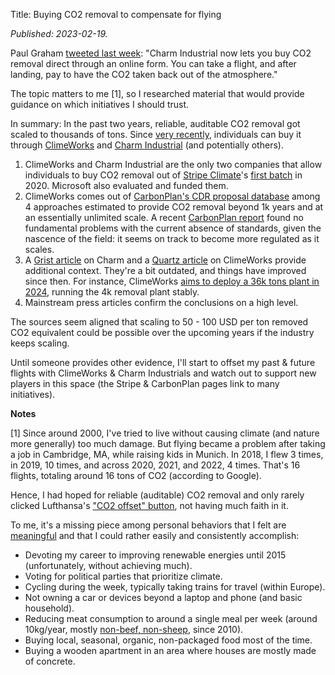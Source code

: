 Title: Buying CO2 removal to compensate for flying

*Published: 2023-02-19.*

Paul Graham [tweeted last week](https://twitter.com/paulg/status/1624566028285145091): "Charm Industrial now lets you buy CO2 removal direct through an online form. You can take a flight, and after landing, pay to have the CO2 taken back out of the atmosphere."

The topic matters to me [1], so I researched material that would provide guidance on which initiatives I should trust.

In summary: In the past two years, reliable, auditable CO2 removal got scaled to thousands of tons. Since [very recently](https://web.archive.org/web/20221001000000*/https://climeworks.com/actnow), individuals can buy it through [ClimeWorks](https://climeworks.com/actnow) and [Charm Industrial](https://charmindustrial.com/buy) (and potentially others).

1. ClimeWorks and Charm Industrial are the only two companies that allow individuals to buy CO2 removal out of [Stripe Climate](https://stripe.com/en-de/climate)'s [first batch](https://github.com/stripe/carbon-removal-source-materials/tree/master/Project%20Applications/2020) in 2020. Microsoft also evaluated and funded them.
2. ClimeWorks comes out of [CarbonPlan's CDR proposal database](https://carbonplan.org/research/cdr-database) among 4 approaches estimated to provide CO2 removal beyond 1k years and at an essentially unlimited scale. A recent [CarbonPlan report](https://carbonplan.org/research/cdr-scale-barriers) found no fundamental problems with the current absence of standards, given the nascence of the field: it seems on track to become more regulated as it scales.
3. A [Grist article](https://grist.org/climate-energy/lucky-charm/) on Charm and a [Quartz article](https://qz.com/1100221/the-worlds-first-negative-emissions-plant-has-opened-in-iceland-turning-carbon-dioxide-into-stone) on ClimeWorks provide additional context. They're a bit outdated, and things have improved since then. For instance, ClimeWorks [aims to deploy a 36k tons plant in 2024](https://en.wikipedia.org/wiki/Climeworks), running the 4k removal plant stably.
4. Mainstream press articles confirm the conclusions on a high level.

The sources seem aligned that scaling to 50 - 100 USD per ton removed CO2 equivalent could be possible over the upcoming years if the industry keeps scaling.

Until someone provides other evidence, I'll start to offset my past & future flights with ClimeWorks & Charm Industrials and watch out to support new players in this space (the Stripe & CarbonPlan pages link to many initiatives).

**Notes**

[1] Since around 2000, I've tried to live without causing climate (and nature more generally) too much damage. But flying became a problem after taking a job in Cambridge, MA, while raising kids in Munich. In 2018, I flew 3 times, in 2019, 10 times, and across 2020, 2021, and 2022, 4 times. That's 16 flights, totaling around 16 tons of CO2 (according to Google).

Hence, I had hoped for reliable (auditable) CO2 removal and only rarely clicked Lufthansa's ["CO2 offset" button](https://www.lufthansa.com/de/en/offset-flight), not having much faith in it.

To me, it's a missing piece among personal behaviors that I felt are [meaningful](https://ourworldindata.org/emissions-by-sector) and that I could rather easily and consistently accomplish:

* Devoting my career to improving renewable energies until 2015 (unfortunately, without achieving much).
* Voting for political parties that prioritize climate.
* Cycling during the week, typically taking trains for travel (within Europe).
* Not owning a car or devices beyond a laptop and phone (and basic household).
* Reducing meat consumption to around a single meal per week (around 10kg/year, mostly [non-beef, non-sheep](https://hannahritchie.com/rationalising-respiration-in-livestock-emissions/), since 2010).
* Buying local, seasonal, organic, non-packaged food most of the time. 
* Buying a wooden apartment in an area where houses are mostly made of concrete.
